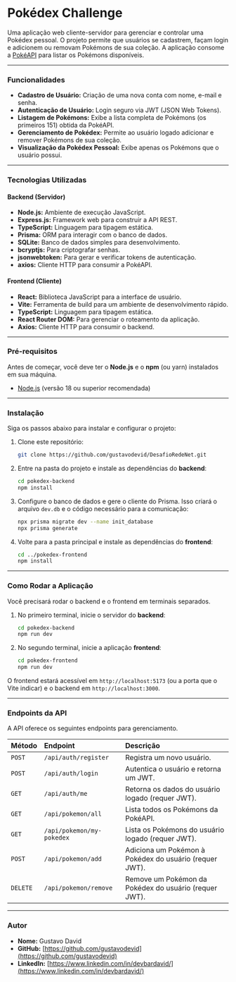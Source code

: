 # Pokédex Challenge

Uma aplicação web cliente-servidor para gerenciar e controlar uma Pokédex pessoal. O projeto permite que usuários se cadastrem, façam login e adicionem ou removam Pokémons de sua coleção. A aplicação consome a [PokéAPI](https://pokeapi.co/) para listar os Pokémons disponíveis.

---

### **Funcionalidades**

- **Cadastro de Usuário:** Criação de uma nova conta com nome, e-mail e senha.
- **Autenticação de Usuário:** Login seguro via JWT (JSON Web Tokens).
- **Listagem de Pokémons:** Exibe a lista completa de Pokémons (os primeiros 151) obtida da PokéAPI.
- **Gerenciamento de Pokédex:** Permite ao usuário logado adicionar e remover Pokémons de sua coleção.
- **Visualização da Pokédex Pessoal:** Exibe apenas os Pokémons que o usuário possui.

---

### **Tecnologias Utilizadas**

#### **Backend (Servidor)**

- **Node.js:** Ambiente de execução JavaScript.
- **Express.js:** Framework web para construir a API REST.
- **TypeScript:** Linguagem para tipagem estática.
- **Prisma:** ORM para interagir com o banco de dados.
- **SQLite:** Banco de dados simples para desenvolvimento.
- **bcryptjs:** Para criptografar senhas.
- **jsonwebtoken:** Para gerar e verificar tokens de autenticação.
- **axios:** Cliente HTTP para consumir a PokéAPI.

#### **Frontend (Cliente)**

- **React:** Biblioteca JavaScript para a interface de usuário.
- **Vite:** Ferramenta de build para um ambiente de desenvolvimento rápido.
- **TypeScript:** Linguagem para tipagem estática.
- **React Router DOM:** Para gerenciar o roteamento da aplicação.
- **Axios:** Cliente HTTP para consumir o backend.

---

### **Pré-requisitos**

Antes de começar, você deve ter o **Node.js** e o **npm** (ou yarn) instalados em sua máquina.

- [Node.js](https://nodejs.org/) (versão 18 ou superior recomendada)

---

### **Instalação**

Siga os passos abaixo para instalar e configurar o projeto:

1.  Clone este repositório:
    ```bash
    git clone https://github.com/gustavodevid/DesafioRedeNet.git
    ```

2.  Entre na pasta do projeto e instale as dependências do **backend**:
    ```bash
    cd pokedex-backend
    npm install
    ```

3.  Configure o banco de dados e gere o cliente do Prisma. Isso criará o arquivo `dev.db` e o código necessário para a comunicação:
    ```bash
    npx prisma migrate dev --name init_database
    npx prisma generate
    ```

4.  Volte para a pasta principal e instale as dependências do **frontend**:
    ```bash
    cd ../pokedex-frontend
    npm install
    ```

---

### **Como Rodar a Aplicação**

Você precisará rodar o backend e o frontend em terminais separados.

1.  No primeiro terminal, inicie o servidor do **backend**:
    ```bash
    cd pokedex-backend
    npm run dev
    ```

2.  No segundo terminal, inicie a aplicação **frontend**:
    ```bash
    cd pokedex-frontend
    npm run dev
    ```

O frontend estará acessível em `http://localhost:5173` (ou a porta que o Vite indicar) e o backend em `http://localhost:3000`.

---

### **Endpoints da API**

A API oferece os seguintes endpoints para gerenciamento.

| Método | Endpoint | Descrição |
| :--- | :--- | :--- |
| `POST` | `/api/auth/register` | Registra um novo usuário. |
| `POST` | `/api/auth/login` | Autentica o usuário e retorna um JWT. |
| `GET` | `/api/auth/me` | Retorna os dados do usuário logado (requer JWT). |
| `GET` | `/api/pokemon/all` | Lista todos os Pokémons da PokéAPI. |
| `GET` | `/api/pokemon/my-pokedex`| Lista os Pokémons do usuário logado (requer JWT). |
| `POST` | `/api/pokemon/add` | Adiciona um Pokémon à Pokédex do usuário (requer JWT). |
| `DELETE`| `/api/pokemon/remove` | Remove um Pokémon da Pokédex do usuário (requer JWT). |

---

### **Autor**

- **Nome:** Gustavo David
- **GitHub:** [https://github.com/gustavodevid](https://github.com/gustavodevid)
- **LinkedIn:** [https://www.linkedin.com/in/devbardavid/](https://www.linkedin.com/in/devbardavid/)
